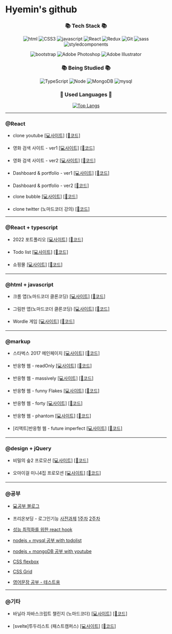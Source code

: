 # Hyemin's github

<div align="center">

### 📚 Tech Stack 📚</h3>

![html](https://img.shields.io/badge/Html5-orange?style=flat-square&logo=html5&logoColor=white)
![CSS3](https://img.shields.io/badge/CSS3-blue?style=flat-square&logo=css3&logoColor=white)
![javascript](https://img.shields.io/badge/Javascript-FFCA28?style=flat-square&logo=javascript&logoColor=white)
![React](https://img.shields.io/badge/React-61dafb?style=flat-square&logo=React&logoColor=white)
![Redux](https://img.shields.io/badge/Redux-764ABC?style=flat-square&logo=Redux&logoColor=white)
![Git](https://img.shields.io/badge/Git-181717?style=flat-square&logo=Github&logoColor=white)
![sass](https://img.shields.io/badge/Sass-CC6699?style=flat-square&logo=Sass&logoColor=white)
![styledcomponents](https://img.shields.io/badge/styledcomponents-DB7093?style=flat-square&logo=styledcomponents&logoColor=white)

![bootstrap](https://img.shields.io/badge/Bootstrap-7952B3?style=flat-square&logo=Bootstrap&logoColor=white)
![Adobe Photoshop](https://img.shields.io/badge/AdobePhotoshop-31A8FF?style=flat-square&logo=Adobe&logoColor=white)
![Adobe Illustrator](https://img.shields.io/badge/AdobeIllustrator-FF9A00?style=flat-square&logo=Adobe&logoColor=white)

### 📚 Being Studied 📚</h3>

![TypeScript](https://img.shields.io/badge/TypeScript-3178C6?style=flat-square&logo=TypeScript&logoColor=white)
![Node](https://img.shields.io/badge/Node.js-339933?style=flat-square&logo=Node.js&logoColor=white)
![MongoDB](https://img.shields.io/badge/MongoDB-47A248e?style=flat-square&logo=MongoDB&logoColor=whit)
![mysql](https://img.shields.io/badge/mysql-4479A1?style=flat-square&logo=mysql&logoColor=whit)

### 🌈 Used Languages 🌈

[![Top Langs](https://github-readme-stats.vercel.app/api/top-langs/?username=hyemin12&layout=compact)](https://github.com/hyemin12/github-readme-stats)

</div>

---

### @React

- clone youtube
  [[💻사이트]](https://hm-youtube-clone-app.netlify.app/)
  [[🔧코드]](https://github.com/hyemin12/react-youtube-clone)

- 영화 검색 사이트 - ver1
  [[💻사이트]](https://hm-react-movie-app-version.netlify.app/)
  [[🔧코드]](https://github.com/hyemin12/react-movie-app-version1)

- 영화 검색 사이트 - ver2
  [[💻사이트]](https://react-movie-app-1f5ff8.netlify.app/)
  [[🔧코드]](https://github.com/hyemin12/react-movie-app)

- Dashboard & portfolio - ver1
  [[💻사이트]](https://lucid-yonath-d614bb.netlify.app/)
  [[🔧코드]](https://github.com/hyemin12/react-dashboard-app2)

- Dashboard & portfolio - ver2
  [[🔧코드]](https://github.com/hyemin12/react-dashboard)

- clone bubble
  [[💻사이트]](https://wizardly-hermann-7fecb3.netlify.app/)
  [[🔧코드]](https://github.com/hyemin12/gomin-talk-app)

- clone twitter (노마드코더 강의)
  [[🔧코드]](https://github.com/hyemin12/react-firebase-twitterp)

---

### @React + typescript

- 2022 포트폴리오
  [[💻사이트]](https://h-m-portfolio.netlify.app/)
  [[🔧코드]](https://github.com/hyemin12/2022_portfolio)

- Todo list
  [[💻사이트]](https://hm-tsc-todo-app.netlify.app)
  [[🔧코드]](https://github.com/hyemin12/typescript-todo-app)

- 쇼핑몰
  [[💻사이트]](https://h-m-shop.netlify.app/)
  [[🔧코드]](https://github.com/hyemin12/react-shop-practice-app/)

---

### @html + javascript

- 크롬 앱(노마드코더 클론코딩)
  [[💻사이트]](https://hyemin12.github.io/vanillaJS-chrome-app/)
  [[🔧코드]](https://github.com/hyemin12/vanillaJS-chrome-app)

- 그림판 앱(노마드코더 클론코딩)
  [[💻사이트]](https://hyemin12.github.io/vanillaJS-paint-app/)
  [[🔧코드]](https://github.com/hyemin12/vanillaJS-paint-app)

- Wordle 게임
  [[💻사이트]](https://hyemin12.github.io/vanillaJS-wordle-app/)
  [[🔧코드]](https://github.com/hyemin12/vanillaJS-wordle-app)


---


### @markup

- 스타벅스 2017 메인페이지
  [[💻사이트]](https://starbucks-responsive-app-ee135b.netlify.app)
  [[🔧코드]](https://github.com/hyemin12/vanilla-starbucks-app)

- 반응형 웹 - readOnly
  [[💻사이트]](https://hyemin12.github.io/responsive-webstie-readOnly/)
  [[🔧코드]](https://github.com/hyemin12/responsive-webstie-readOnly)

- 반응형 웹 - massively
  [[💻사이트]](https://hyemin12.github.io/responsive-webstie-massively/)
  [[🔧코드]](https://github.com/hyemin12/responsive-webstie-massivelyp)

- 반응형 웹 - funny Flakes
  [[💻사이트]](https://hyemin12.github.io/responsive-webstie-funnyFlakes/)
  [[🔧코드]](https://github.com/hyemin12/responsive-webstie-funnyFlakes)

- 반응형 웹 - forty
  [[💻사이트]](https://hyemin12.github.io/responsive-webstie-forty/)
  [[🔧코드]](https://github.com/hyemin12/responsive-webstie-forty/)

- 반응형 웹 - phantom
  [[💻사이트]](https://hyemin12.github.io/responsive-webstie-phantom/)
  [[🔧코드]](https://github.com/hyemin12/responsive-webstie-phantom/)

- [리액트]반응형 웹 - future imperfect
  [[💻사이트]](https://hyemin12.github.io/responsive-site-future_imperfect/)
  [[🔧코드]](https://github.com/hyemin12/responsive-site-future_imperfect)

---

### @design + jQuery

- 비밀의 숲2 프로모션
  [[💻사이트]](https://hyemin12.github.io/web-design-portfolio/01Stranger2/)
  [[🔧코드]](https://github.com/hyemin12/web-design-portfolio/01Stranger2/)

- 오마이걸 미니4집 프로모션
  [[💻사이트]](https://hyemin12.github.io/web-design-portfolio/03OHMYGIRL)
  [[🔧코드]](https://github.com/hyemin12/web-design-portfolio/03OHMYGIRL)

---

### @공부

- [💻공부 블로그](https://hyemin12.github.io)

- 프리온보딩 - 로그인기능
  [사전과제](https://github.com/hyemin12/wanted-pre-onboarding-10-FE-quest)
  [1주차](https://github.com/hyemin12/wanted-pre-onboarding-10-fe-q1)
  [2주차](https://github.com/hyemin12/wanted-pre-onboarding-10-fe-q2)

- [성능 최적화를 위한 react hook](https://github.com/hyemin12/react-hook-study)

- [nodejs + mysql 공부 with todolist](https://github.com/hyemin12/typescript-todo-nodejs)

- [nodejs + mongoDB 공부 with youtube](https://github.com/hyemin12/nodejs_mongodb)

- [CSS flexbox](https://github.com/hyemin12/css-flexbox)

- [CSS Grid](https://github.com/hyemin12/css-grid)

- [영어문장 공부 - 테스트용](https://hyemin12.github.io/1000-sentence-challenge)

---

### @기타

- 바닐라 자바스크립트 챌린지 (노마드코더)
  [[💻사이트]](https://hyemin12.github.io/vanillaJS-challenge/)
  [[🔧코드]](https://github.com/hyemin12/vanillaJS-challenge/)

- [svelte]투두리스트 (패스트캠퍼스)
  [[💻사이트]](https://mystifying-mirzakhani-7de8d4.netlify.app/)
  [[🔧코드]](https://github.com/hyemin12/svelte-todo-app)
